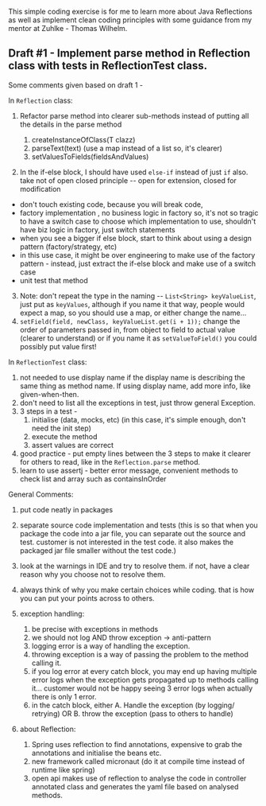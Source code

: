 This simple coding exercise is for me to learn more about Java Reflections as well as implement
clean coding principles with some guidance from my mentor at Zuhlke - Thomas Wilhelm. 

Draft #1 - Implement parse method in Reflection class with tests in ReflectionTest class.
-- 
Some comments given based on draft 1 - 

In `Reflection` class: 
1. Refactor parse method into clearer sub-methods instead of putting all the details in the parse method
   1. createInstanceOfClass(T clazz)
   1. parseText(text) (use a map instead of a list so, it's clearer)
   1. setValuesToFields(fieldsAndValues)


2. In the if-else block, I should have used `else-if` instead of just `if` also. 
take not of open closed principle -- open for extension, closed for modification
- don't touch existing code, because you will break code,
- factory implementation , no business logic in factory so, it's not so tragic to have a switch case to choose which implementation to use, shouldn't have biz logic in factory, just switch statements
- when you see a bigger if else block, start to think about using a design pattern (factory/strategy, etc)
- in this use case, it might be over engineering to make use of the factory pattern - instead, just extract the if-else block and make use of a switch case
- unit test that method

3. Note: don't repeat the type in the naming -- `List<String> keyValueList`, 
just put as `keyValues`, although if you name it that way, people would expect a map, so you should use a map, or either change the name...
4. `setField(field, newClass, keyValueList.get(i + 1));`  change the order of parameters passed in, from object to field to actual value (clearer to understand) or if you name it as `setValueToField()` you could possibly put value first! 



In `ReflectionTest` class:

1. not needed to use display name if the display name is describing the same thing as method name. If using display name, add more info, like given-when-then.
1. don't need to list all the exceptions in test, just throw general Exception.
1. 3 steps in a test - 
   1. initialise (data, mocks, etc) (in this case, it's simple enough, don't need the init step)
   1. execute the method
   1. assert values are correct
1. good practice - put empty lines between the 3 steps to make it clearer for others to read, like in the `Reflection.parse` method.
1. learn to use assertj - better error message, convenient methods to check list and array such as containsInOrder


General Comments:
1. put code neatly in packages
1. separate source code implementation and tests (this is so that when you package the code into a jar file, you can separate out the source and test. customer is not interested in the test code. it also makes the packaged jar file smaller without the test code.)
1. look at the warnings in IDE and try to resolve them. if not, have a clear reason why you choose not to resolve them.
1. always think of why you make certain choices while coding. that is how you can put your points across to others. 

1. exception handling:
   1. be precise with exceptions in methods
   1. we should not log AND throw exception -> anti-pattern
   1. logging error is a way of handling the exception.
   1. throwing exception is a way of passing the problem to the method calling it.
   1. if you log error at every catch block, you may end up having multiple error logs when the exception gets propagated up to methods calling it... customer would not be happy seeing 3 error logs when actually there is only 1 error.
   1. in the catch block, either A. Handle the exception (by logging/ retrying) OR B. throw the exception (pass to others to handle)
1. about Reflection: 
   1. Spring uses reflection to find annotations, expensive to grab the annotations and initialise the beans etc.
   1. new framework called micronaut (do it at compile time instead of runtime like spring)
   1. open api makes use of reflection to analyse the code in controller annotated class and generates the yaml file based on analysed methods.
    